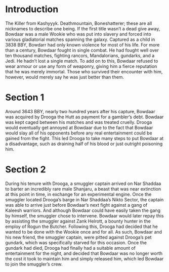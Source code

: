 # Introduction

The Killer from Kashyyyk.
Deathmountain, Boneshatterer; these are all nicknames to describe one being.
If the first title wasn’t a dead give away, Bowdaar was a male Wookie who was put into slavery and forced into various gladiatorial matches spanning the galaxy.
Captured as a child in 3838 BBY, Bowdarr had only known violence for most of his life.
For more than a century, Bowdaar fought in single combat.
He had fought well over ten thousand matches, fighting rancors, Mandalorians, gundarks, and a Jedi.
He hadn’t lost a single match.
To add on to this, Bowdaar refused to wear armour or use any form of weaponry, giving him a fierce reputation that he was merely immortal.
Those who survived their encounter with him, however, would merely say he was just better than them.

# Section 1

Around 3643 BBY, nearly two hundred years after his capture, Bowdaar was acquired by Drooga the Hutt as payment for a gambler’s debt.
Bowdaar was kept caged between his matches and was treated cruelly.
Drooga would eventually get annoyed at Bowdaar due to the fact that Bowdaar would slay all of his opponents before any real entertainment could be gained from the fight.
This led Drooga to take many steps to put Bowdaar at a disadvantage, such as draining half of his blood or just outright poisoning him.

# Section 2

During his tenure with Drooga, a smuggler captain arrived on Nar Shaddaa to barter an incredibly rare male Shanjaru, a beast that was near extinction at this point in time, in exchange for an experimental engine.
Once the smuggler located Drooga’s barge in Nar Shaddaa’s Nikto Sector, the captain was able to arrive just before Bowdaar’s next fight against a gang of Kaleesh warriors.
And although Bowdaar could have easily taken the gang by himself, the smuggler chose to intervene.
Bowdaar would later repay this by assisting the smuggler against Zank Helrott, a bounty hunter in the employ of Rogun the Butcher.
Following this, Drooga had decided that he wanted to be done with the Wookie once and for all.
As such, Bowdaar and his new friend, the smuggler captain, were pitted against Drooga’s pet gundark, which was specifically starved for this occasion.
Once the gundark had died, Drooga had finally had a suitable amount of entertainment for the night, and decided that Bowdaar was no longer worth the cost it took to maintain him and simply released him, which led Bowdaar to join the smuggler’s crew.
